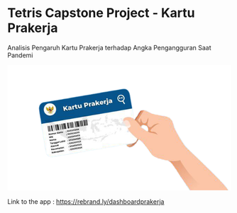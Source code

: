 # Tetris Capstone Project - Kartu Prakerja

Analisis Pengaruh Kartu Prakerja terhadap Angka Pengangguran Saat Pandemi

![image](https://github.com/HaokingS/Tetris_Capstone_Project/blob/main/prakerja.png)

Link to the app : https://rebrand.ly/dashboardprakerja
